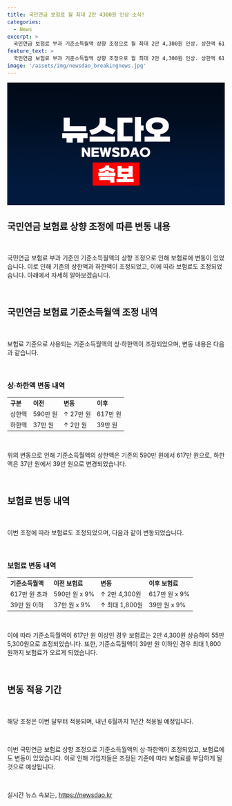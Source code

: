 ```yaml
---
title: 국민연금 보험료 월 최대 2만 4300원 인상 소식!
categories:
  - News
excerpt: >
  국민연금 보험료 부과 기준소득월액 상향 조정으로 월 최대 2만 4,300원 인상. 상한액 617만 원, 하한액 39만 원으로 변경, 보험료는 9% 곱해 계산. 월 소득 617만 원 이상시 55만 5,300원, 39만 원 미만시 3만 5,100원으로 조정. 상/하한액 사이 가입자는 변동 없으며, 내년 6월까지 적용. (150자)
feature_text: >
  국민연금 보험료 부과 기준소득월액 상향 조정으로 월 최대 2만 4,300원 인상. 상한액 617만 원, 하한액 39만 원으로 변경, 보험료는 9% 곱해 계산. 월 소득 617만 원 이상시 55만 5,300원, 39만 원 미만시 3만 5,100원으로 조정. 상/하한액 사이 가입자는 변동 없으며, 내년 6월까지 적용. (150자)
image: '/assets/img/newsdao_breakingnews.jpg'
---
```


<p><img src="/assets/img/newsdao_breakingnews.jpg" alt="cryptoinkorea 속보" /></p>

<h2>국민연금 보험료 상향 조정에 따른 변동 내용</h2>

<p data-ke-size="size16">&nbsp;</p>

<p>국민연금 보험료 부과 기준인 기준소득월액의 상향 조정으로 인해 보험료에 변동이 있었습니다. 이로 인해 기존의 상한액과 하한액이 조정되었고, 이에 따라 보험료도 조정되었습니다. 아래에서 자세히 알아보겠습니다.</p>

<p data-ke-size="size16">&nbsp;</p>

<h2>국민연금 보험료 기준소득월액 조정 내역</h2>

<p data-ke-size="size16">&nbsp;</p>

<p>보험료 기준으로 사용되는 기준소득월액의 상·하한액이 조정되었으며, 변동 내용은 다음과 같습니다.</p>

<p data-ke-size="size16">&nbsp;</p>

<h3>상·하한액 변동 내역</h3>

<table>
    <tr>
        <td><b>구분</b></td>
        <td><b>이전</b></td>
        <td><b>변동</b></td>
        <td><b>이후</b></td>
    </tr>
    <tr>
        <td>상한액</td>
        <td>590만 원</td>
        <td>↑ 27만 원</td>
        <td>617만 원</td>
    </tr>
    <tr>
        <td>하한액</td>
        <td>37만 원</td>
        <td>↑ 2만 원</td>
        <td>39만 원</td>
    </tr>
</table>

<p data-ke-size="size16">&nbsp;</p>

<p>위의 변동으로 인해 기준소득월액의 상한액은 기존의 590만 원에서 617만 원으로, 하한액은 37만 원에서 39만 원으로 변경되었습니다.</p>

<p data-ke-size="size16">&nbsp;</p>

<h2>보험료 변동 내역</h2>

<p data-ke-size="size16">&nbsp;</p>

<p>이번 조정에 따라 보험료도 조정되었으며, 다음과 같이 변동되었습니다.</p>

<p data-ke-size="size16">&nbsp;</p>

<h3>보험료 변동 내역</h3>

<table>
    <tr>
        <td><b>기준소득월액</b></td>
        <td><b>이전 보험료</b></td>
        <td><b>변동</b></td>
        <td><b>이후 보험료</b></td>
    </tr>
    <tr>
        <td>617만 원 초과</td>
        <td>590만 원 x 9%</td>
        <td>↑ 2만 4,300원</td>
        <td>617만 원 x 9%</td>
    </tr>
    <tr>
        <td>39만 원 이하</td>
        <td>37만 원 x 9%</td>
        <td>↑ 최대 1,800원</td>
        <td>39만 원 x 9%</td>
    </tr>
</table>

<p data-ke-size="size16">&nbsp;</p>

<p>이에 따라 기준소득월액이 617만 원 이상인 경우 보험료는 2만 4,300원 상승하여 55만 5,300원으로 조정되었습니다. 또한, 기준소득월액이 39만 원 이하인 경우 최대 1,800원까지 보험료가 오르게 되었습니다.</p>

<p data-ke-size="size16">&nbsp;</p>

<h2>변동 적용 기간</h2>

<p data-ke-size="size16">&nbsp;</p>

<p>해당 조정은 이번 달부터 적용되며, 내년 6월까지 1년간 적용될 예정입니다.</p>

<p data-ke-size="size16">&nbsp;</p>

<p>이번 국민연금 보험료 상향 조정으로 기준소득월액의 상·하한액이 조정되었고, 보험료에도 변동이 있었습니다. 이로 인해 가입자들은 조정된 기준에 따라 보험료를 부담하게 될 것으로 예상됩니다.</p></p>

<p data-ke-size="size16">&nbsp;</p>
실시간 뉴스 속보는, <a href="https://newsdao.kr" rel="dofollow">https://newsdao.kr</a>


